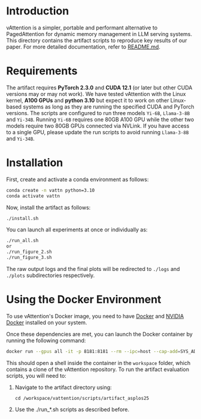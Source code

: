 # Introduction

vAttention is a simpler, portable and performant alternative to PagedAttention for dynamic memory management in LLM serving systems. This directory contains the artifact scripts to reproduce key results of our paper. For more detailed documentation, refer to [README.md](../../README.md).

# Requirements

The artifact requires **PyTorch 2.3.0** and **CUDA 12.1** (or later but other CUDA versions may or may not work). We have tested vAttention with the Linux kernel, **A100 GPUs** and **python 3.10** but expect it to work on other Linux-based systems as long as they are running the specified CUDA and PyTorch versions. The scripts are configured to run three models `Yi-6B`, `Llama-3-8B` and `Yi-34B`. Running `Yi-6B` requires one 80GB A100 GPU while the other two models require two 80GB GPUs connected via NVLink. If you have access to a single GPU, please update the run scripts to avoid running `Llama-3-8B` and `Yi-34B`.

# Installation

First, create and activate a conda environment as follows:

```sh
conda create -n vattn python=3.10
conda activate vattn
```

Now, install the artifact as follows:

```sh
./install.sh
```

You can launch all experiments at once or individually as:

```sh
./run_all.sh
or
./run_figure_2.sh
./run_figure_3.sh
```

The raw output logs and the final plots will be redirected to `./logs` and `./plots` subdirectories respectively. 

# Using the Docker Environment

To use vAttention's Docker image, you need to have [Docker](https://docs.docker.com/engine/installation/) and [NVIDIA Docker](https://github.com/NVIDIA/nvidia-docker/) installed on your system.  

Once these dependencies are met, you can launch the Docker container by running the following command: 

```sh
docker run --gpus all -it -p 8181:8181 --rm --ipc=host --cap-add=SYS_ADMIN rnp1910/vattention:asplos_25_pytorch_run
```
This should open a shell inside the container in the `workspace` folder, which contains a clone of the vAttention repository. To run the artifact evaluation scripts, you will need to:

1. Navigate to the artifact directory using:
   ```
   cd /workspace/vattention/scripts/artifact_asplos25
   ```
2. Use the ./run_*.sh scripts as described before.
